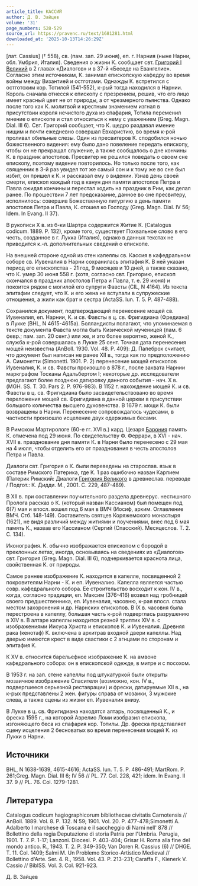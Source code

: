 ```yaml
---
article_title: КАССИЙ
author: Д. В. Зайцев
volume: '31'
page_numbers: 528-529
source_url: https://pravenc.ru/text/1681281.html
downloaded_at: '2025-10-13T14:26:29Z'
---
```


[лат. Cassius] († 558), св. (пам. зап. 29 июня), еп. г. Нарния (ныне Нарни, обл. Умбрия, Италия). Сведения о жизни К. сообщает свт. [Григорий I Великий](<https://pravenc.ru/text/Григорий I Великий.html>) в 2 главах «Диалогов» и в 37-й «Беседе на Евангелие». Согласно этим источникам, К. занимал епископскую кафедру во время войны между Византией и остготами. Однажды К. встретился с остготским кор. Тотилой (541-552), к-рый тогда находился в Нарнии. Король сначала отнесся к епископу с презрением, решив, что его лицо имеет красный цвет не от природы, а от чрезмерного пьянства. Однако после того как К. молитвой и крестным знамением изгнал в присутствии короля нечистого духа из спафария, Тотила переменил мнение о епископе и стал относиться к нему с уважением (Greg. Magn. Dial. III 6). Свт. Григорий сообщает, что К. щедро раздавал имение нищим и почти ежедневно совершал Евхаристию, во время к-рой проливал обильные слезы. Один из пресвитеров К. сподобился ночью божественного видения: ему было дано повеление передать епископу, чтобы он не прекращал служение, а также сообщалось о дне кончины К. в праздник апостолов. Пресвитер не решился поведать о своем сне епископу, поэтому видение повторилось. Но только после того, как священник в 3-й раз увидел тот же самый сон и к тому же во сне был избит, он пришел к К. и рассказал ему о видении. Узнав день своей смерти, епископ каждый год в канун дня памяти апостолов Петра и Павла ожидал кончины и перестал ходить на праздник в Рим, как делал ранее. По прошествии 7 лет предсказание, данное во сне пресвитеру, исполнилось: совершив Божественную литургию в день памяти апостолов Петра и Павла, К. отошел ко Господу (Greg. Magn. Dial. IV 56; Idem. In Evang. II 37).

В рукописи X в. из б-ки Шартра содержится Житие К. (Catalogus codicum. 1889. Р. 132), кроме того, существует Похвальное слово в его честь, созданное в г. Лукка (Италия), однако в данных текстах не приводится к.-л. дополнительных сведений о епископе.

На внешней стороне одной из стен капеллы св. Кассия в кафедральном соборе св. Иувеналия в Нарни сохранилась эпитафия К. В ней указан период его епископства - 21 год, 9 месяцев и 10 дней, а также сказано, что К. умер 30 июня 558 г. (хотя, согласно свт. Григорию, епископ скончался в праздник апостолов Петра и Павла, т. е. 29 июня) и покоится рядом с могилой его супруги Фавсты (CIL, N 4164). Из текста эпитафии следует, что К. и его жена не вступали в супружеские отношения, а жили как брат и сестра (ActaSS. Iun. T. 5. P. 487-488).

Сохранился документ, подтверждающий перенесение мощей св. Иувеналия, еп. Нарнии, К. и св. Фавсты в ц. св. Фригидиана (Фредиана) в Лукке (BHL, N 4615-4615a). Болландисты полагают, что упоминаемая в тексте документа Фавста могла быть Кизической мученицей (пам. 6 февр.; пам. зап. 20 сент.) или же, и это более вероятно, женой К., служба к-рой совершалась в Лукке 25 сент. Точная дата перенесения мощей неизвестна (AnBoll. 1930. Vol. 48. P. 409): Д. Папеброх считает, что документ был написан не ранее XII в., тогда как по предположению А. Симонетти (Simonetti. 1901. P. 2) перенесение мощей епископов Иувеналия, К. и св. Фавсты произошло в 878 г., после захвата Нарнии маркграфом Тосканы Адальбертом I; некоторые др. исследователи предлагают более позднюю датировку данного события - нач. X в. (MGH. SS. T. 30. Pars 2. P. 976-983). В 1152 г. нахождение мощей К. и св. Фавсты в ц. св. Фригидиана было засвидетельствовано во время переложения мощей св. Фригидиана в данной церкви в присутствии большого количества высшего духовенства. В 1679 г. мощи К. были возвращены в Нарни. Перенесение сопровождалось чудесами, в частности произошло исцеление двух одержимых бесами.

В Римском Мартирологе (60-е гг. XVI в.) кард. Цезаря [Барония](https://pravenc.ru/text/Бароний.html) память К. отмечена под 29 июня. По свидетельству Ф. Феррари, в XVI - нач. XVII в. празднование дня памяти К. в Нарни было перенесено с 29 мая на 4 июля, чтобы отделить его от празднования в честь апостолов Петра и Павла.

Диалоги свт. Григория о К. были переведены на старослав. язык в составе Римского Патерика, где К. 1 раз ошибочно назван Карпием (Патерик Римский: Диалоги [Григория Великого](<https://pravenc.ru/text/Григория Великого.html>) в древнеслав. переводе / Подгот.: К. Дидди. М., 2001. С. 229, 487-489).

В XII в. при составлении поучительного раздела древнерус. нестишного Пролога рассказ о К. (который назван Кассианом) был помещен под 6(7) мая и впосл. вошел под 6 мая в ВМЧ (Иосиф, архим. Оглавление ВМЧ. Стб. 148-149). Составитель святцев Коряжемского монастыря (1621), не видя различий между житиями и поучениями, внес под 6 мая память К., назвав его Кассианом (Сергий (Спасский). Месяцеслов. Т. 2. С. 134).

Иконография. К. обычно изображается епископом с бородой в преклонных летах, иногда, основываясь на сведениях из «Диалогов» свт. Григория (Greg. Magn. Dial. III 6), подчеркивается краснота лица, свойственная К. от природы.

Самое раннее изображение К. находится в капелле, посвященной 2 покровителям Нарни - К. и еп. Иувеналию. Капелла является частью совр. кафедрального собора. Ее строительство восходит к кон. IV в., когда, согласно традиции, еп. Максим (376-416) возвел над гробницей своего предшественника, еп. Иувеналия, часовню, к-рая впосл. стала местом захоронения и др. Нарнских епископов. В IX в. часовня была перестроена в капеллу, большая часть к-рой подверглась разрушению в XIV в. В алтаре капеллы находится резной триптих XIV в. с изображениями Иисуса Христа и епископов К. и Иувеналия. Древняя рака (кенотаф) К. включена в архитрав входной двери капеллы. Над дверью имеются крест в виде свастики с 2 агнцами по сторонам и эпитафия К.

К XV в. относится барельефное изображение К. на амвоне кафедрального собора: он в епископской одежде, в митре и с посохом.

В 1953 г. на зап. стене капеллы под штукатуркой были открыты мозаичное изображение Спасителя (возможно, кон. IV в., подвергшееся серьезной реставрации) и фрески, датируемые XII в., на к-рых представлены 2 жен. фигуры справа от мозаики, 3 мужские слева, а также сцены из жизни еп. Иувеналия внизу.

В Лукке в ц. св. Фригидиана находятся алтарь, посвященный К., и фреска 1595 г., на которой Аврелио Ломи изобразил епископа, изгоняющего беса из спафария кор. Тотилы. Др. фреска представляет сцену исцеления 2 бесноватых во время перенесения мощей К. из Лукки в Нарни.

## Источники

BHL, N 1638-1639, 4615-4616; ActaSS. Iun. T. 5. P. 486-491; MartRom. P. 261;Greg. Magn. Dial. III 6; IV 56 // PL. 77. Col. 228, 421; idem. In Evang. II 37. 9 // PL. 76. Col. 1279-1281.

## Литература

Catalogus codicum hagiographicorum bibliothecae civitatis Carnotensis // AnBoll. 1889. Vol. 8. P. 132. N 59; 1901. Vol. 20. P. 477-478;Simonetti A. Adalberto I marchese di Toscana e il saccheggio di Narni nell' 878 // Bollettino della regia Deputazione di storia Patria per l'Umbria. Perugia, 1901. T. 7. P. 1-17; Lanzoni. Diocesi. P. 403-404; Grisar H. Roma alla fine del mondo antico. R., 1943. T. 2. P. 349-350; Van Doren R. Cassius (6) // DHGE. T. 11. Col. 1409; Salmi M. Un Problemo Storico-Artistico Medieval // Bollettino d'Arte. Ser. 4. R., 1958. Vol. 43. P. 213-231; Caraffa F., Kienerk V. Cassio // BiblSS. Vol. 3. Col. 921-923.

Д. В. Зайцев
